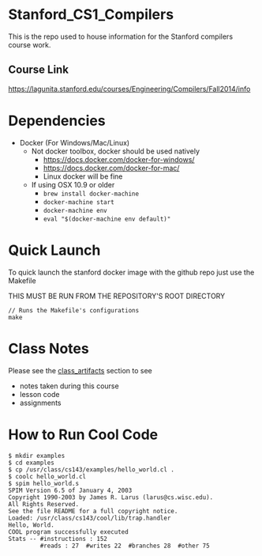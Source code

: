 # Stanford_CS1_Compilers

This is the repo used to house information for the Stanford compilers course work.

## Course Link

https://lagunita.stanford.edu/courses/Engineering/Compilers/Fall2014/info

# Dependencies

- Docker (For Windows/Mac/Linux)
    - Not docker toolbox, docker should be used natively
        - https://docs.docker.com/docker-for-windows/
        - https://docs.docker.com/docker-for-mac/
        - Linux docker will be fine
    - If using OSX 10.9 or older
        - `brew install docker-machine`
        - `docker-machine start`
        - `docker-machine env`
        - `eval "$(docker-machine env default)"`

# Quick Launch

To quick launch the stanford docker image with the github repo just use the Makefile

THIS MUST BE RUN FROM THE REPOSITORY'S ROOT DIRECTORY

```
// Runs the Makefile's configurations
make
```

# Class Notes

Please see the [class_artifacts] section to see

- notes taken during this course
- lesson code
- assignments

[class_artifacts]: class_artifacts/README.md

# How to Run Cool Code
```
$ mkdir examples
$ cd examples
$ cp /usr/class/cs143/examples/hello_world.cl .
$ coolc hello_world.cl
$ spim hello_world.s
SPIM Version 6.5 of January 4, 2003
Copyright 1990-2003 by James R. Larus (larus@cs.wisc.edu).
All Rights Reserved.
See the file README for a full copyright notice.
Loaded: /usr/class/cs143/cool/lib/trap.handler
Hello, World.
COOL program successfully executed
Stats -- #instructions : 152
         #reads : 27  #writes 22  #branches 28  #other 75
```